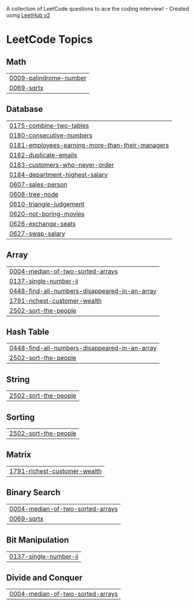 A collection of LeetCode questions to ace the coding interview! - Created using [LeetHub v2](https://github.com/arunbhardwaj/LeetHub-2.0)
<!---LeetCode Topics Start-->
# LeetCode Topics
## Math
|  |
| ------- |
| [0009-palindrome-number](https://github.com/Anwar-Ottayil/LeetCode/tree/master/0009-palindrome-number) |
| [0069-sqrtx](https://github.com/Anwar-Ottayil/LeetCode/tree/master/0069-sqrtx) |
## Database
|  |
| ------- |
| [0175-combine-two-tables](https://github.com/Anwar-Ottayil/LeetCode/tree/master/0175-combine-two-tables) |
| [0180-consecutive-numbers](https://github.com/Anwar-Ottayil/LeetCode/tree/master/0180-consecutive-numbers) |
| [0181-employees-earning-more-than-their-managers](https://github.com/Anwar-Ottayil/LeetCode/tree/master/0181-employees-earning-more-than-their-managers) |
| [0182-duplicate-emails](https://github.com/Anwar-Ottayil/LeetCode/tree/master/0182-duplicate-emails) |
| [0183-customers-who-never-order](https://github.com/Anwar-Ottayil/LeetCode/tree/master/0183-customers-who-never-order) |
| [0184-department-highest-salary](https://github.com/Anwar-Ottayil/LeetCode/tree/master/0184-department-highest-salary) |
| [0607-sales-person](https://github.com/Anwar-Ottayil/LeetCode/tree/master/0607-sales-person) |
| [0608-tree-node](https://github.com/Anwar-Ottayil/LeetCode/tree/master/0608-tree-node) |
| [0610-triangle-judgement](https://github.com/Anwar-Ottayil/LeetCode/tree/master/0610-triangle-judgement) |
| [0620-not-boring-movies](https://github.com/Anwar-Ottayil/LeetCode/tree/master/0620-not-boring-movies) |
| [0626-exchange-seats](https://github.com/Anwar-Ottayil/LeetCode/tree/master/0626-exchange-seats) |
| [0627-swap-salary](https://github.com/Anwar-Ottayil/LeetCode/tree/master/0627-swap-salary) |
## Array
|  |
| ------- |
| [0004-median-of-two-sorted-arrays](https://github.com/Anwar-Ottayil/LeetCode/tree/master/0004-median-of-two-sorted-arrays) |
| [0137-single-number-ii](https://github.com/Anwar-Ottayil/LeetCode/tree/master/0137-single-number-ii) |
| [0448-find-all-numbers-disappeared-in-an-array](https://github.com/Anwar-Ottayil/LeetCode/tree/master/0448-find-all-numbers-disappeared-in-an-array) |
| [1791-richest-customer-wealth](https://github.com/Anwar-Ottayil/LeetCode/tree/master/1791-richest-customer-wealth) |
| [2502-sort-the-people](https://github.com/Anwar-Ottayil/LeetCode/tree/master/2502-sort-the-people) |
## Hash Table
|  |
| ------- |
| [0448-find-all-numbers-disappeared-in-an-array](https://github.com/Anwar-Ottayil/LeetCode/tree/master/0448-find-all-numbers-disappeared-in-an-array) |
| [2502-sort-the-people](https://github.com/Anwar-Ottayil/LeetCode/tree/master/2502-sort-the-people) |
## String
|  |
| ------- |
| [2502-sort-the-people](https://github.com/Anwar-Ottayil/LeetCode/tree/master/2502-sort-the-people) |
## Sorting
|  |
| ------- |
| [2502-sort-the-people](https://github.com/Anwar-Ottayil/LeetCode/tree/master/2502-sort-the-people) |
## Matrix
|  |
| ------- |
| [1791-richest-customer-wealth](https://github.com/Anwar-Ottayil/LeetCode/tree/master/1791-richest-customer-wealth) |
## Binary Search
|  |
| ------- |
| [0004-median-of-two-sorted-arrays](https://github.com/Anwar-Ottayil/LeetCode/tree/master/0004-median-of-two-sorted-arrays) |
| [0069-sqrtx](https://github.com/Anwar-Ottayil/LeetCode/tree/master/0069-sqrtx) |
## Bit Manipulation
|  |
| ------- |
| [0137-single-number-ii](https://github.com/Anwar-Ottayil/LeetCode/tree/master/0137-single-number-ii) |
## Divide and Conquer
|  |
| ------- |
| [0004-median-of-two-sorted-arrays](https://github.com/Anwar-Ottayil/LeetCode/tree/master/0004-median-of-two-sorted-arrays) |
<!---LeetCode Topics End-->